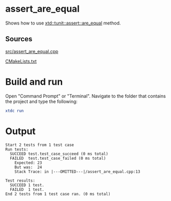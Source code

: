 # assert_are_equal

Shows how to use [xtd::tunit::assert::are_equal](../../../../src/xtd.tunit/include/xtd/tunit/assert.h) method.

## Sources

[src/assert_are_equal.cpp](src/assert_are_equal.cpp)

[CMakeLists.txt](CMakeLists.txt)

# Build and run

Open "Command Prompt" or "Terminal". Navigate to the folder that contains the project and type the following:

```cmake
xtdc run
```

# Output

```
Start 2 tests from 1 test case
Run tests:
  SUCCEED test.test_case_succeed (0 ms total)
  FAILED  test.test_case_failed (0 ms total)
    Expected: 23
    But was:  24
    Stack Trace: in |---OMITTED---|/assert_are_equal.cpp:13

Test results:
  SUCCEED 1 test.
  FAILED  1 test.
End 2 tests from 1 test case ran. (0 ms total)
```
